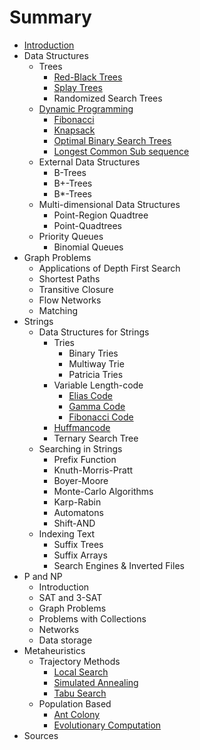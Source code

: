 # Summary

* [Introduction](README.md)
* Data Structures
    * Trees
        * [Red-Black Trees](datastructures/trees_red_black.md)
        * [Splay Trees](splay-trees.md)
        * Randomized Search Trees
    * [Dynamic Programming](dynamic_programming.md)
        * [Fibonacci](dynamic_programming_example_fibonacci.md)
        * [Knapsack](dynamic_programming_example_knapsack.md)
        * [Optimal Binary Search Trees](dynamic_programming_example_optimal_binary_search_trees.md)
        * [Longest Common Sub sequence](dynamic_programming_example_longest_common_sub_sequence.md)
    * External Data Structures
        * B-Trees
        * B+-Trees
        * B\*-Trees
    * Multi-dimensional Data Structures
        * Point-Region Quadtree
        * Point-Quadtrees
    * Priority Queues
        * Binomial Queues
* Graph Problems
    * Applications of Depth First Search
    * Shortest Paths
    * Transitive Closure
    * Flow Networks
    * Matching
* Strings
    * Data Structures for Strings
        * Tries
            * Binary Tries
            * Multiway Trie
            * Patricia Tries
        * Variable Length-code
            * [Elias Code](strings_variable_length_code_elias.md)
            * [Gamma Code](strings_variable_length_code_gamma.md)
            * [Fibonacci Code](strings_variable_length_code_fibonacci.md)
        * [Huffmancode](strings_huffmancode.md)
        * Ternary Search Tree
    * Searching in Strings
        * Prefix Function
        * Knuth-Morris-Pratt
        * Boyer-Moore
        * Monte-Carlo Algorithms
        * Karp-Rabin
        * Automatons
        * Shift-AND
    * Indexing Text
        * Suffix Trees
        * Suffix Arrays
        * Search Engines & Inverted Files
* P and NP
    * Introduction
    * SAT and 3-SAT
    * Graph Problems
    * Problems with Collections
    * Networks
    * Data storage
* Metaheuristics
    * Trajectory Methods
        * [Local Search](heuristics_trajectory_methods_basic_local_search.md)
        * [Simulated Annealing](heuristics_trajectory_methods_simulated_annealing.md)
        * [Tabu Search](heuristics_trajectory_methods_tabu_search.md)
    * Population Based
        * [Ant Colony](heuristics_population_based_ant_colony.md)
        * [Evolutionary Computation](heuristics_population_based_evolutionary_computation.md)
* Sources

